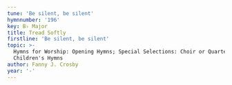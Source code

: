 ```yaml
---
tune: 'Be silent, be silent'
hymnnumber: '196'
key: B♭ Major
title: Tread Softly
firstline: 'Be silent, be silent'
topic: >-
  Hymns for Worship: Opening Hymns; Special Selections: Choir or Quartet;
  Children's Hymns
author: Fanny J. Crosby
year: '-'
---
```

